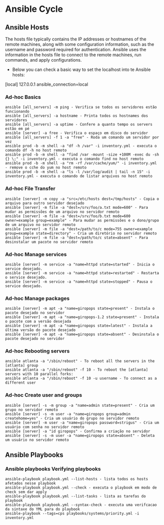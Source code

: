 # Ansible Cycle

## Ansible Hosts
The hosts file typically contains the IP addresses or hostnames of the remote machines, along with some configuration information, such as the username and password required for authentication. Ansible uses the information in the hosts file to connect to the remote machines, run commands, and apply configurations.

- Below you can check a basic way to set the localhost into te Ansible hosts:
  
[local]
127.0.0.1 ansible_connection=local





### Ad-hoc Basics
```
ansible [all_servers] -m ping - Verifica se todos os servidores estão funcionando
ansible [all_servers] -a hostname - Printa todos os hostnames dos servidores
ansible [all_servers] -a uptime - Confere a quanto tempo os servers estão em pé
ansible [server] -a free - Verifica o espaço em disco do servidor
ansible [all_servers] -f 1 -a "free" - Roda um comando um servidor por vez
ansible prod -b -m shell -a "df -h /var" -i inventory.yml - executa o comando df -h no host remoto
ansible prod -b -m shell -a "find /var -mount -size +100M -exec du -sh {} \;" -i inventory.yml - executa o comando find no host remoto
ansible prod -b -m shell -a "rm -rf /var/cache/yum/" -i inventory.yml - remove o cche do yum no host remoto
ansible prod -b -m shell -a "ls -l /var/log/audit | tail -n 15" -i inventory.yml - executa o comando de listar arquivos no host remoto
```

### Ad-hoc File Transfer
```
ansible [server] -m copy -a "src=/etc/hosts dest=/tmp/hosts" - Copia o arquivo para outro servidor desejado
ansible [server] -m file -a "dest=/srv/foo/a.txt mode=600" - Para mudar as permissões de um arquivo no servidor remoto
ansible [server] -m file -a "dest=/srv/foo/b.txt mode=600 owner=example group=example" - Para mudar as permissões e o dono/grupo de um arquivo no servidor remoto
ansible [server] -m file -a "dest=/path/to/c mode=755 owner=example group=example state=directory" - Cria um diretório no servidor remoto
ansible [server] -m file -a "dest=/path/to/c state=absent" - Para desinstalar um pacote no servidor remoto
```

### Ad-hoc Manage services
```
ansible [server] -m service -a "name=httpd state=started" - Inicia o service desejado.
ansible [server] -m service -a "name=httpd state=restarted" - Restarta o service desejado.
ansible [server] -m service -a "name=httpd state=stopped" - Pausa o service desejado.
```

### Ad-hoc Manage packages
```
ansible [server] -m apt -a "name=giropops state=present" - Instala o pacote desejado no servidor
ansible [server] -m apt -a "name=giropops-1.2 state=present" - Instala o pacote com a versão desejada
ansible [server] -m apt -a "name=giropops state=latest" - Instala a última versão do pacote desejado
ansible [server] -m apt -a "name=giropops state=absent" - Desinstala o pacote desejado no servidor
```

### Ad-hoc Rebooting servers
```
ansible atlanta -a "/sbin/reboot" - To reboot all the servers in the [atlanta] group
ansible atlanta -a "/sbin/reboot" -f 10 - To reboot the [atlanta] servers with 10 parallel forks:
ansible atlanta -a "/sbin/reboot" -f 10 -u username - To connect as a different user
```

### Ad-hoc Create user and groups
```
ansible [server] -s -m group -a "name=admin state=present" - Cria um grupo no servidor remoto
ansible [server] -s -m user -a "name=giropops group=admin createhome=yes" - Cria um usuário do grupo no servidor remoto
ansible [server] -m user -a "name=giropops password=strigus" - Cria um usuário com senha no servidor remoto
ansible [server] -a "id giropops" - Confirma a criação no servidor
ansible [server] -s -m user -a "name=giropops state=absent" - Deleta um usuário no servidor remoto
```

## Ansible Playbooks

### Ansible playbooks Verifying playbooks
```
ansible-playbook playbook.yml --list-hosts - lista todos os hosts afetados nesse playbook
ansible-playbook playbook.yml --check - executa o playbook em modo de check sem dar apply 
ansible-playbook playbook.yml --list-tasks - lista as tarefas do playbook
ansible-playbook playbook.yml --syntax-check - executa uma verifcacao da sintaxe do YML para do playbook
ansible-playbook --tags=cps playbooks/systems/priority.yml -i inventory.yml
```
